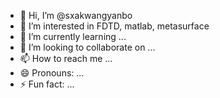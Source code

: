 - 👋 Hi, I’m @sxakwangyanbo
- 👀 I’m interested in FDTD, matlab, metasurface
- 🌱 I’m currently learning ...
- 💞️ I’m looking to collaborate on ...
- 📫 How to reach me ...
- 😄 Pronouns: ...
- ⚡ Fun fact: ...

<!---
sxakwangyanbo/sxakwangyanbo is a ✨ special ✨ repository because its `README.md` (this file) appears on your GitHub profile.
You can click the Preview link to take a look at your changes.
--->
